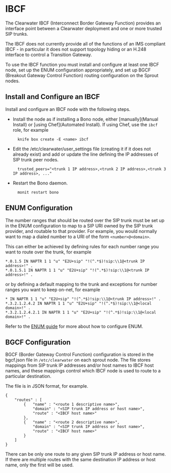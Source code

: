 # IBCF

The Clearwater IBCF (Interconnect Border Gateway Function) provides an interface point between a Clearwater deployment and one or more trusted SIP trunks.

The IBCF does not currently provide all of the functions of an IMS compliant IBCF - in particular it does not support topology hiding or an H.248 interface to control a Transition Gateway.

To use the IBCF function you must install and configure at least one IBCF node, set up the ENUM configuration appropriately, and set up BGCF (Breakout Gateway Control Function) routing configuration on the Sprout nodes.

## Install and Configure an IBCF

Install and configure an IBCF node with the following steps.

- Install the node as if installing a Bono node, either [manually](Manual Install) or [using Chef](Automated Install).  If using Chef, use the `ibcf` role, for example

        knife box create -E <name> ibcf

- Edit the /etc/clearwater/user_settings file (creating it if it does not already exist) and add or update the line defining the IP addresses of SIP trunk peer nodes.

        trusted_peers="<trunk 1 IP address>,<trunk 2 IP address>,<trunk 3 IP address>, ..."

- Restart the Bono daemon.

        monit restart bono

## ENUM Configuration

The number ranges that should be routed over the SIP trunk must be set up in the ENUM configuration to map to a SIP URI owned by the SIP trunk provider, and routable to that provider.  For example, you would normally want to map a dialed number to a URI of the form `<number>@<domain>`.

This can either be achieved by defining rules for each number range you want to route over the trunk, for example

    *.0.1.5 IN NAPTR 1 1 "u" "E2U+sip" "!(^.*$)!sip:\\1@<trunk IP address>!" .
    *.0.1.5.1 IN NAPTR 1 1 "u" "E2U+sip" "!(^.*$)!sip:\\1@<trunk IP address>!" .

or by defining a default mapping to the trunk and exceptions for number ranges you want to keep on-net, for example

    * IN NAPTR 1 1 "u" "E2U+sip" "!(^.*$)!sip:\\1@<trunk IP address>!" .
    *.3.2.1.2.4.2 IN NAPTR 1 1 "u" "E2U+sip" "!(^.*$)!sip:\\1@<local domain>!" .
    *.3.2.1.2.4.2.1 IN NAPTR 1 1 "u" "E2U+sip" "!(^.*$)!sip:\\1@<local domain>!" .

Refer to the [ENUM guide](ENUM) for more about how to configure ENUM.

## BGCF Configuration

BGCF (Border Gateway Control Function) configuration is stored in the bgcf.json file in `/etc/clearwater` on each sprout node.  The file stores mappings from SIP trunk IP addresses and/or host names to IBCF host names, and these mappings control which IBCF node is used to route to a particular destination.

The file is in JSON format, for example.

    {
        "routes" : [
            {   "name" : "<route 1 descriptive name>",
                "domain" : "<SIP trunk IP address or host name>",
                "route" : "<IBCF host name>"
            },
            {   "name" : "<route 2 descriptive name>",
                "domain" : "<SIP trunk IP address or host name>",
                "route" : "<IBCF host name>"
            }
        ]
    }

There can be only one route to any given SIP trunk IP address or host name.  If there are multiple routes with the same destination IP address or host name, only the first will be used.
